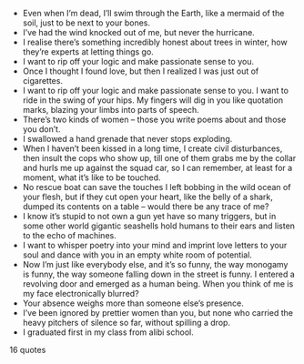  - Even when I’m dead, I’ll swim through the Earth, like a mermaid of the soil, just to be next to your bones.
 - I’ve had the wind knocked out of me, but never the hurricane.
 - I realise there’s something incredibly honest about trees in winter, how they’re experts at letting things go.
 - I want to rip off your logic and make passionate sense to you.
 - Once I thought I found love, but then I realized I was just out of cigarettes.
 - I want to rip off your logic and make passionate sense to you. I want to ride in the swing of your hips. My fingers will dig in you like quotation marks, blazing your limbs into parts of speech.
 - There’s two kinds of women – those you write poems about and those you don’t.
 - I swallowed a hand grenade that never stops exploding.
 - When I haven’t been kissed in a long time, I create civil disturbances, then insult the cops who show up, till one of them grabs me by the collar and hurls me up against the squad car, so I can remember, at least for a moment, what it’s like to be touched.
 - No rescue boat can save the touches I left bobbing in the wild ocean of your flesh, but if they cut open your heart, like the belly of a shark, dumped its contents on a table – would there be any trace of me?
 - I know it’s stupid to not own a gun yet have so many triggers, but in some other world gigantic seashells hold humans to their ears and listen to the echo of machines.
 - I want to whisper poetry into your mind and imprint love letters to your soul and dance with you in an empty white room of potential.
 - Now I’m just like everybody else, and it’s so funny, the way monogamy is funny, the way someone falling down in the street is funny. I entered a revolving door and emerged as a human being. When you think of me is my face electronically blurred?
 - Your absence weighs more than someone else’s presence.
 - I’ve been ignored by prettier women than you, but none who carried the heavy pitchers of silence so far, without spilling a drop.
 - I graduated first in my class from alibi school.

16 quotes